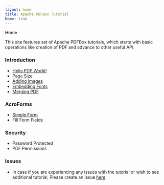 ```yaml
---
layout: home
title: Apache PDFBox Tutorial
home: true
---
```

<div class="demo-crumbs mdl-color-text--grey-500">
  Home
</div>


This site features set of Apache PDFBox tutorials, which starts with basic operations like creation of PDF and advance to other useful API.

### Introduction

- [Hello PDF World!](./introduction.html)
- [Page Size](./pdf_page_size.html)
- [Adding Images](./pdf_add_image.html)
- [Embedding Fonts](./pdf_embed_font.html)
- [Merging PDF](./pdf_merge.html)

### AcroForms

- [Simple Form](./pdf_new_form.html)
- Fill Form Fields

### Security

- Password Protected
- PDF Permissions


### Issues

- In case if you are experiencing any issues with the tutorial or wish to see additional tutorial, Please create an issue [here](https://github.com/carbonrider/pdfbox_tutorial/issues).
